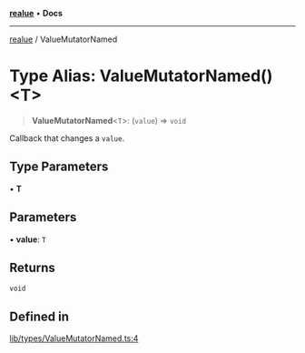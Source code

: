 [**realue**](../README.md) • **Docs**

***

[realue](../README.md) / ValueMutatorNamed

# Type Alias: ValueMutatorNamed()\<T\>

> **ValueMutatorNamed**\<`T`\>: (`value`) => `void`

Callback that changes a `value`.

## Type Parameters

• **T**

## Parameters

• **value**: `T`

## Returns

`void`

## Defined in

[lib/types/ValueMutatorNamed.ts:4](https://github.com/nevoland/realue/blob/8a6a0e0e2cd5cbfd6cdb8d7ce380fc07ff18b38d/lib/types/ValueMutatorNamed.ts#L4)
